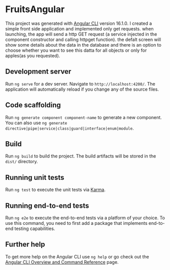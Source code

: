 # FruitsAngular

This project was generated with [Angular CLI](https://github.com/angular/angular-cli) version 16.1.0.
I created a simple front side application and implemented only get requests. 
when launching, the app will send a http GET request (a service injected in the component constructor and calling httpget function).
the defalt screen will show some details about the data in the database and there is an option to choose whether you want to see this datta for all objects or only for apples(as you requested).

## Development server

Run `ng serve` for a dev server. Navigate to `http://localhost:4200/`. The application will automatically reload if you change any of the source files.

## Code scaffolding

Run `ng generate component component-name` to generate a new component. You can also use `ng generate directive|pipe|service|class|guard|interface|enum|module`.

## Build

Run `ng build` to build the project. The build artifacts will be stored in the `dist/` directory.

## Running unit tests

Run `ng test` to execute the unit tests via [Karma](https://karma-runner.github.io).

## Running end-to-end tests

Run `ng e2e` to execute the end-to-end tests via a platform of your choice. To use this command, you need to first add a package that implements end-to-end testing capabilities.

## Further help

To get more help on the Angular CLI use `ng help` or go check out the [Angular CLI Overview and Command Reference](https://angular.io/cli) page.
